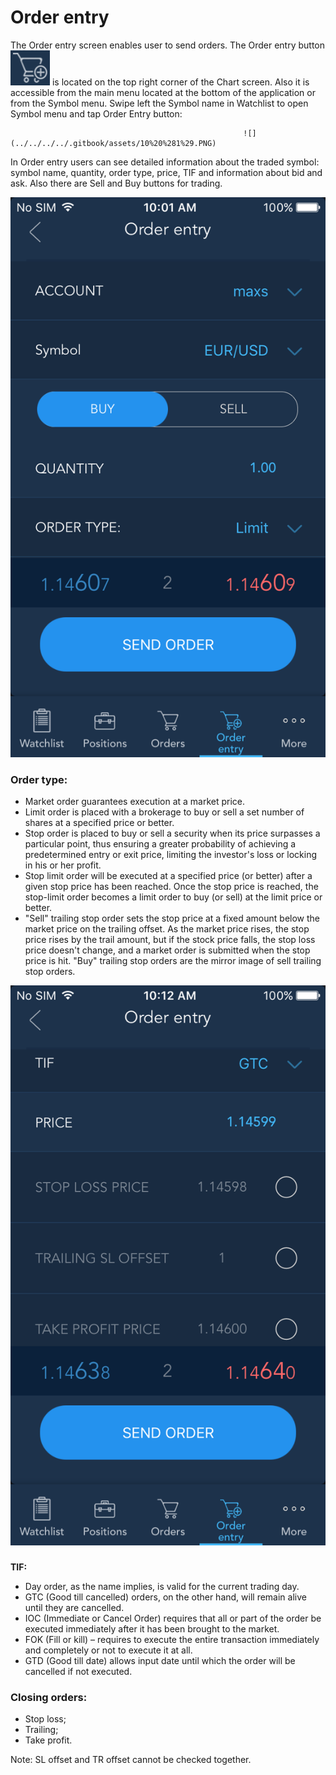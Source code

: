 # Order entry

The Order entry screen enables user to send orders. The Order entry button![](../../../../.gitbook/assets/9%20%281%29.PNG)
is located on the top right corner of the Chart screen. Also it is accessible from the main menu located at the bottom of the application or from the Symbol menu. Swipe left the Symbol name in Watchlist to open Symbol menu and tap Order Entry button: 

                                                        ![](../../../../.gitbook/assets/10%20%281%29.PNG) 


In Order entry users can see detailed information about the traded symbol: symbol name, quantity, order type, price, TIF and information about bid and ask. Also there are Sell and Buy buttons for trading.

![](../../../../.gitbook/assets/6.PNG)

### **Order type:**

* Market order guarantees execution at a market price.
* Limit order is placed with a brokerage to buy or sell a set number of shares at a specified price or better.
* Stop order is placed to buy or sell a security when its price surpasses a particular point, thus ensuring a greater probability of achieving a predetermined entry or exit price, limiting the investor's loss or locking in his or her profit.
* Stop limit order will be executed at a specified price \(or better\) after a given stop price has been reached. Once the stop price is reached, the stop-limit order becomes a limit order to buy \(or sell\) at the limit price or better.
* "Sell" trailing stop order sets the stop price at a fixed amount below the market price on the trailing offset. As the market price rises, the stop price rises by the trail amount, but if the stock price falls, the stop loss price doesn't change, and a market order is submitted when the stop price is hit. "Buy" trailing stop orders are the mirror image of sell trailing stop orders.

![](../../../../.gitbook/assets/8.PNG)

### 
**TIF:**

* Day order, as the name implies, is valid for the current trading day.
* GTC \(Good till cancelled\) orders, on the other hand, will remain alive until they are cancelled.
* IOC \(Immediate or Cancel Order\) requires that all or part of the order be executed immediately after it has been brought to the market.
* FOK \(Fill or kill\) – requires to execute the entire transaction immediately and completely or not to execute it at all.
* GTD \(Good till date\) allows input date until which the order will be cancelled if not executed.

### **Closing orders:**

* Stop loss;
* Trailing;
* Take profit.

Note: SL offset and TR offset cannot be checked together.

